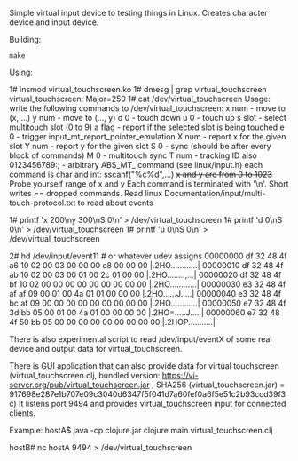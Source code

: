 Simple virtual input device to testing things in Linux. Creates character device and input device.

Building:

`make`

Using:

1# insmod virtual_touchscreen.ko
1# dmesg | grep virtual_touchscreen
virtual_touchscreen: Major=250
1# cat /dev/virtual_touchscreen
Usage: write the following commands to /dev/virtual_touchscreen:
    x num  - move to (x, ...)
    y num  - move to (..., y)
    d 0    - touch down
    u 0    - touch up
    s slot - select multitouch slot (0 to 9)
    a flag - report if the selected slot is being touched
    e 0   - trigger input_mt_report_pointer_emulation
    X num - report x for the given slot
    Y num - report y for the given slot
    S 0   - sync (should be after every block of commands)
    M 0   - multitouch sync
    T num - tracking ID
    also 0123456789:; - arbitrary ABS_MT_ command (see linux/input.h)
  each command is char and int: sscanf("%c%d",...)
  <s>x and y are from 0 to 1023</s> Probe yourself range of x and y
  Each command is terminated with '\n'. Short writes == dropped commands.
  Read linux Documentation/input/multi-touch-protocol.txt to read about events

1# printf 'x 200\ny 300\nS 0\n' > /dev/virtual_touchscreen
1# printf 'd 0\nS 0\n' > /dev/virtual_touchscreen
1# printf 'u 0\nS 0\n' > /dev/virtual_touchscreen

2# hd /dev/input/event11 # or whatever udev assigns
00000000  df 32 48 4f a6 10 02 00  03 00 00 00 c8 00 00 00  |.2HO............|
00000010  df 32 48 4f ab 10 02 00  03 00 01 00 2c 01 00 00  |.2HO........,...|
00000020  df 32 48 4f bf 10 02 00  00 00 00 00 00 00 00 00  |.2HO............|
00000030  e3 32 48 4f af af 09 00  01 00 4a 01 01 00 00 00  |.2HO......J.....|
00000040  e3 32 48 4f bc af 09 00  00 00 00 00 00 00 00 00  |.2HO............|
00000050  e7 32 48 4f 3d bb 05 00  01 00 4a 01 00 00 00 00  |.2HO=.....J.....|
00000060  e7 32 48 4f 50 bb 05 00  00 00 00 00 00 00 00 00  |.2HOP...........|

There is also experimental script to read /dev/input/eventX of some real device and output data for virtual_touchscreen.

There is GUI application that can also provide data for virtual touchscreen
(virtual_touchscreen.clj, bundled version: https://vi-server.org/pub/virtual_touchscreen.jar , SHA256 (virtual_touchscreen.jar) = 917698e287e1b707e09c3040d6347f5f041d7a60fef0a6f5e51c2b93ccd39f3c)
It listens port 9494 and provides virtual_touchscreen input for connected clients.

Example:
hostA$  java -cp clojure.jar clojure.main virtual_touchscreen.clj

hostB#  nc hostA 9494 > /dev/virtual_touchscreen
